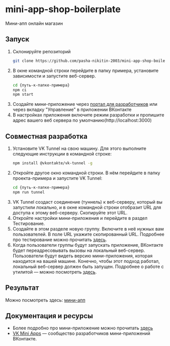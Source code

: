 # mini-app-shop-boilerplate
Мини-апп онлайн магазин

## Запуск

1. Склонируйте репозиторий
   ```bash
   git clone https://github.com/pasha-nikitin-2003/mini-app-shop-boilerplate.git
   ```
2. В окне командной строки перейдите в папку примера, установите зависимости и запустите веб-сервер.
   ```bash
   cd {путь-к-папке-примера}
   npm ci
   npm start
   ```
3. Создайте мини-приложение через [портал для разработчиков](https://dev.vk.com/) или через вкладку "Управление" в приложении ВКонтакте
4. В настройках приложения включите режим разработки и пропишите адрес вашего веб сервера по умолчанию(http://localhost:3000)

## Совместная разработка
1. Установите VK Tunnel на свою машину. Для этого выполните следующие инструкции в командной строке:
   ```bash
   npm install @vkontakte/vk-tunnel -g
   ```
2. Откройте другое окно командной строки. В нём перейдите в папку проекта-примера и запустите VK Tunnel:
   ```bash
   cd {путь-к-папке-примера}
   npm run tunnel
   ```
3. VK Tunnel создаст соединение (туннель) к веб-серверу, который вы запустили локально, и в окне командной строки отобразит URL для доступа к этому веб-серверу. Скопируйте этот URL.
4. Откройте настройки мини-приложения и перейдите в раздел Тестирование.
5. Создайте в этом разделе новую группу. Включите в неё нужных вам пользователей. В поле URL укажите скопированный URL. Подробнее про тестирование можно прочитать [здесь](https://dev.vk.com/mini-apps/management/testing).
6. Когда пользователи группы будут запускать приложение, ВКонтакте будет переадресовывать вызовы на локальный веб-сервер. Пользователи будут видеть версию мини-приложения, которая находится на вашей машине. Конечно, чтобы этот подход работал, локальный веб-сервер должен быть запущен.
Подробнее о работе с утилитой — можно посмотреть [здесь](https://dev.vk.com/libraries/tunnel).

## Результат

Можно посмотреть здесь: [мини-апп](https://vk.com/app51654068#/)

## Документация и ресурсы
* Более подробно про мини-приложение можно прочитать [здесь](https://dev.vk.com/mini-apps/examples/shop)
* [VK Mini Apps](https://vk.com/vkappsdev) — сообщество разработчиков мини-приложений ВКонтакте.
